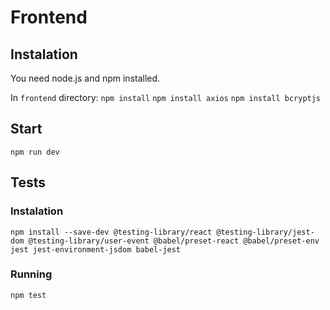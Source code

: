 # Frontend
## Instalation
You need node.js and npm installed. 

In `frontend` directory:
`npm install`
`npm install axios`
`npm install bcryptjs`

## Start
`npm run dev`

## Tests
### Instalation
`npm install --save-dev @testing-library/react @testing-library/jest-dom @testing-library/user-event @babel/preset-react @babel/preset-env jest jest-environment-jsdom babel-jest`

### Running
`npm test`
